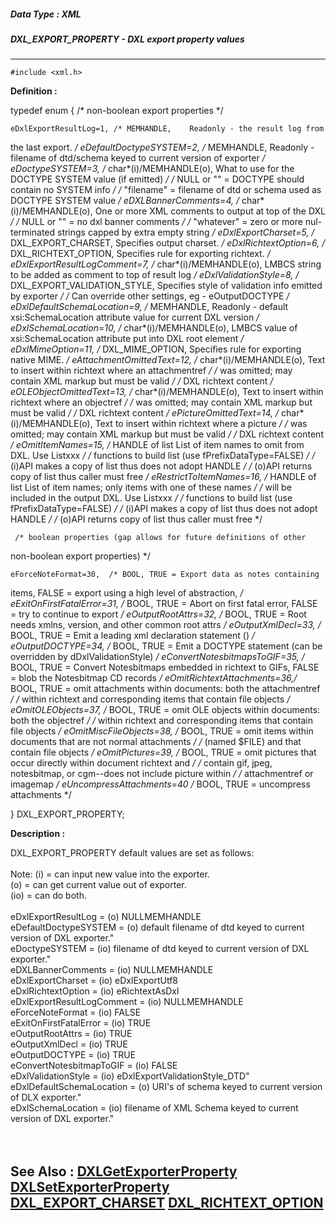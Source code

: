 ##### Data Type : XML
##### DXL_EXPORT_PROPERTY - DXL export property values
---
```
#include <xml.h>
```

**Definition :**

typedef enum
{
	 /* non-boolean export properties */

	eDxlExportResultLog=1, /* MEMHANDLE,    Readonly - the result log from 
the last export. */
	eDefaultDoctypeSYSTEM=2, /* MEMHANDLE,    Readonly - filename of 
dtd/schema keyed to current version of exporter */
	eDoctypeSYSTEM=3,  /* char*(i)/MEMHANDLE(o), What to use for the 
DOCTYPE SYSTEM value (if emitted) */
	    /*        NULL or ""  = DOCTYPE should contain no SYSTEM info */
	    /*        "filename" = filename of dtd or schema used as DOCTYPE 
SYSTEM value */
	eDXLBannerComments=4, /* char*(i)/MEMHANDLE(o), One or more XML 
comments to output at top of the DXL */
	    /*        NULL or "" = no dxl banner comments */
	    /*        "whatever" = zero or more nul-terminated strings capped 
by extra empty string */
	eDxlExportCharset=5,  /* DXL_EXPORT_CHARSET,  Specifies output charset. 
*/
	eDxlRichtextOption=6,  /* DXL_RICHTEXT_OPTION,  Specifies rule for 
exporting richtext. */
	eDxlExportResultLogComment=7, /* char*(i)/MEMHANDLE(o), LMBCS string to 
be added as comment to top of result log */
	eDxlValidationStyle=8,  /* DXL_EXPORT_VALIDATION_STYLE, Specifies style 
of validation info emitted by exporter */
	       /*        Can override other settings, eg - eOutputDOCTYPE */
	eDxlDefaultSchemaLocation=9,  /* MEMHANDLE,    Readonly - default 
xsi:SchemaLocation attribute value for current DXL version */
	eDxlSchemaLocation=10,  /* char*(i)/MEMHANDLE(o), LMBCS value of 
xsi:SchemaLocation attribute put into DXL root element */
	eDxlMimeOption=11,   /* DXL_MIME_OPTION,   Specifies rule for exporting 
native MIME. */
	eAttachmentOmittedText=12, /* char*(i)/MEMHANDLE(o), Text to insert 
within richtext where an attachmentref */
	       /*    was omitted; may contain XML markup but must be valid */
	       /*    DXL richtext content */
	eOLEObjectOmittedText=13, /* char*(i)/MEMHANDLE(o), Text to insert 
within richtext where an objectref */
	       /*       was omitted; may contain XML markup but must be valid */
	       /*       DXL richtext content */
	ePictureOmittedText=14, /* char*(i)/MEMHANDLE(o), Text to insert within 
richtext where a picture */
	    /*       was omitted; may contain XML markup but must be valid */
	    /*       DXL richtext content */
	eOmitItemNames=15,  /* HANDLE of list   List of item names to omit from 
DXL.  Use Listxxx */
	    /*       functions to build list (use fPrefixDataType=FALSE) */
	    /*       (i)API makes a copy of list thus does not adopt HANDLE */
	    /*       (o)API returns copy of list thus caller must free */
	eRestrictToItemNames=16, /* HANDLE of list   List of item names; only 
items with one of these names */
	    /*       will be included in the output DXL.  Use Listxxx */
	    /*       functions to build list (use fPrefixDataType=FALSE) */
	    /*       (i)API makes a copy of list thus does not adopt HANDLE */
	    /*       (o)API returns copy of list thus caller must free */

	 /* boolean properties (gap allows for future definitions of other 
non-boolean export properties) */

	eForceNoteFormat=30,  /* BOOL, TRUE = Export data as notes containing 
items, FALSE = export using a high level of abstraction, */
	eExitOnFirstFatalError=31, /* BOOL, TRUE = Abort on first fatal error, 
FALSE = try to continue to export */
	eOutputRootAttrs=32,  /* BOOL, TRUE = Root needs xmlns, version, and 
other common root attrs */
	eOutputXmlDecl=33,   /* BOOL, TRUE = Emit a leading xml declaration 
statement (<?xml ...?>) */
	eOutputDOCTYPE=34,   /* BOOL, TRUE = Emit a DOCTYPE statement (can be 
overridden by dDxlValidationStyle) */
	eConvertNotesbitmapsToGIF=35, /* BOOL, TRUE = Convert Notesbitmaps 
embedded in richtext to GIFs, FALSE = blob the Notesbitmap CD records */
	eOmitRichtextAttachments=36,/* BOOL, TRUE = omit attachments within 
documents: both the attachmentref */
	    /* within richtext and corresponding items that contain file 
objects */
	eOmitOLEObjects=37,   /* BOOL, TRUE = omit OLE objects within 
documents: both the objectref */
	           /* within richtext and corresponding items that contain file 
objects */
	eOmitMiscFileObjects=38, /* BOOL, TRUE = omit items within documents 
that are not normal attachments */
	    /* (named $FILE) and that contain file objects */
	eOmitPictures=39,  /* BOOL, TRUE = omit pictures that occur directly 
within document richtext and */
	    /* contain gif, jpeg, notesbitmap, or cgm--does not include picture 
within */
	    /* attachmentref or imagemap */
	eUncompressAttachments=40 /* BOOL, TRUE = uncompress attachments */

} DXL_EXPORT_PROPERTY;


**Description :**

DXL_EXPORT_PROPERTY default values are set as follows:<br>
 <br>
Note:	(i) = can input new value into the exporter.<br>
 	(o) = can get current value out of exporter.<br>
 	(io) = can do both. <br>
 <br>
 	eDxlExportResultLog		= (o)	NULLMEMHANDLE<br>
	eDefaultDoctypeSYSTEM	= (o)	default filename of dtd keyed to current version of DXL exporter.&quot;<br>
	eDoctypeSYSTEM		= (io)	filename of dtd keyed to current version of DXL exporter.&quot;<br>
 	eDXLBannerComments		= (io)	NULLMEMHANDLE<br>
 	eDxlExportCharset		= (io)	eDxlExportUtf8<br>
 	eDxlRichtextOption		= (io)	eRichtextAsDxl<br>
	eDxlExportResultLogComment	= (io)	NULLMEMHANDLE<br>
 	eForceNoteFormat		= (io)	FALSE<br>
 	eExitOnFirstFatalError		= (io)	TRUE<br>
 	eOutputRootAttrs		= (io)	TRUE<br>
 	eOutputXmlDecl		= (io)	TRUE<br>
 	eOutputDOCTYPE		= (io)	TRUE<br>
	eConvertNotesbitmapToGIF	= (io) 	FALSE<br>
	eDxlValidationStyle		= (io)	eDxlExportValidationStyle_DTD&quot;<br>
	eDxlDefaultSchemaLocation	= (o)	URI's of schema keyed to current version of DLX exporter.&quot;<br>
	eDxlSchemaLocation		= (io)	filename of XML Schema keyed to current version of DXL exporter.&quot;<br>
<br>
<br>
 


**See Also :**
[DXLGetExporterProperty](/domino-c-api-docs/reference/Func/DXLGetExporterProperty)
[DXLSetExporterProperty](/domino-c-api-docs/reference/Func/DXLSetExporterProperty)
[DXL_EXPORT_CHARSET](/domino-c-api-docs/reference/Data/DXL_EXPORT_CHARSET)
[DXL_RICHTEXT_OPTION](/domino-c-api-docs/reference/Data/DXL_RICHTEXT_OPTION)
---
